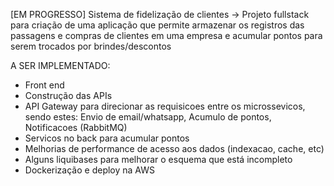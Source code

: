 [EM PROGRESSO]
Sistema de fidelização de clientes
-> Projeto fullstack para criação de uma aplicação que permite armazenar os registros das passagens e compras de clientes em uma empresa
e acumular pontos para serem trocados por brindes/descontos

A SER IMPLEMENTADO:
- Front end
- Construção das APIs
- API Gateway para direcionar as requisicoes entre os microssevicos, sendo estes: Envio de email/whatsapp, Acumulo de pontos, Notificacoes (RabbitMQ)
- Servicos no back para acumular pontos
- Melhorias de performance de acesso aos dados (indexacao, cache, etc)
- Alguns liquibases para melhorar o esquema que está incompleto
- Dockerização e deploy na AWS
